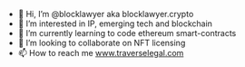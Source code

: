 - 👋 Hi, I’m @blocklawyer aka blocklawyer.crypto
- 👀 I’m interested in IP, emerging tech and blockchain
- 🌱 I’m currently learning to code ethereum smart-contracts
- 💞️ I’m looking to collaborate on NFT licensing
- 📫 How to reach me www.traverselegal.com

<!---
blocklawyer/blocklawyer is a ✨ special ✨ repository because its `README.md` (this file) appears on your GitHub profile.
You can click the Preview link to take a look at your changes.
--->
